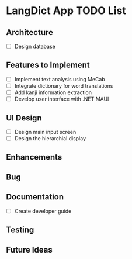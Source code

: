 # LangDict App TODO List


## Architecture
- [ ] Design database

## Features to Implement
- [ ] Implement text analysis using MeCab
- [ ] Integrate dictionary for word translations
- [ ] Add kanji information extraction
- [ ] Develop user interface with .NET MAUI

## UI Design
- [ ] Design main input screen
- [ ] Design the hierarchial display

## Enhancements


## Bug 


## Documentation
- [ ] Create developer guide

## Testing


## Future Ideas
